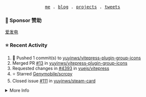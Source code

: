 <p align="center">
  <samp>
    <a href="https://yuy1n.io">me</a> .
    <a href="https://yuy1n.io/blog">blog</a> .
    <a href="https://yuy1n.io/projects">projects</a> .
    <a href="https://twitter.com/yuyinws">tweets</a>
  </samp>
</p>

### 💖 Sponsor 赞助

[爱发电](https://afdian.com/a/yuyinws)

### ⭐️ Recent Activity
<!--RECENT_ACTIVITY:start-->
1. 💪 Pushed 1 commit(s) to [yuyinws/vitepress-plugin-group-icons](https://github.com/yuyinws/vitepress-plugin-group-icons)<br>
2. Merged PR [#13](https://github.com/yuyinws/vitepress-plugin-group-icons/pull/13) in [yuyinws/vitepress-plugin-group-icons](https://github.com/yuyinws/vitepress-plugin-group-icons)<br>
3. Requested changes in [#4393](https://github.com/vuejs/vitepress/pull/4393#pullrequestreview-2557893918) in [vuejs/vitepress](https://github.com/vuejs/vitepress)<br>
4. ⭐️ Starred [Genymobile/scrcpy](https://github.com/Genymobile/scrcpy)<br>
5. Closed issue [#111](https://github.com/yuyinws/steam-card/issues/111) in [yuyinws/steam-card](https://github.com/yuyinws/steam-card)<br>
<!--RECENT_ACTIVITY:end-->

<details>
  <summary>
  More Info
  </summary>

[![wakatime](https://wakatime.com/badge/user/51143705-a99d-4e70-b101-fd9e1cb44e71.svg)](https://wakatime.com/@51143705-a99d-4e70-b101-fd9e1cb44e71)

<img src="https://cdn.jsdelivr.net/gh/yuyinws/yuyinws/gitmand.svg" />
<br />
<img src="https://card.yuy1n.io/card/76561198340841543/dark,bg-game-1850570" />
<br />
<img src="https://cdn.jsdelivr.net/gh/yuyinws/yuyinws/github-metrics.svg" />
</details>
